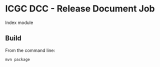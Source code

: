 ICGC DCC - Release Document Job
===

Index module

Build
---

From the command line:

	mvn package

